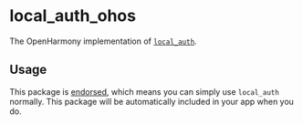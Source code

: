 # local\_auth\_ohos

The OpenHarmony implementation of [`local_auth`][1].

## Usage

This package is [endorsed][2], which means you can simply use `local_auth`
normally. This package will be automatically included in your app when you do.

[1]: https://pub.dev/packages/local_auth
[2]: https://flutter.dev/docs/development/packages-and-plugins/developing-packages#endorsed-federated-plugin